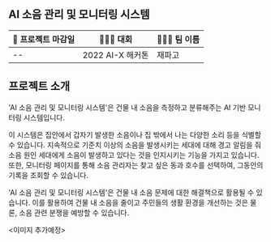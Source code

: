<h2>AI 소음 관리 및 모니터링 시스템</h2>

| 📝 프로젝트 마감일 | 👨🏻‍🏫 대회    | 🙋🏻‍♂️ 팀 이름 |
|-------------|---------------|--------------|
| --  | 2022 AI-X 해커톤 | 재파고  |

<h2>프로젝트 소개</h2>

'AI 소음 관리 및 모니터링 시스템'은 건물 내 소음을 측정하고 분류해주는 AI 기반 모니터링 시스템입니다.

이 시스템은 집안에서 갑자기 발생한 소음이나 집 밖에서 나는 다양한 소리 등을 식별할 수 있습니다.
지속적으로 기준치 이상의 소음을 발생시키는 세대에 대해 경고 알림을 줘 소음 원인 세대에게 소음이 발생하고 있다는 것을 인지시키는 기능을 가지고 있습니다. 또한, 모니터링 페이지를 통해 소음 관리자는 찾고 싶은 동과 호수를 선택하여, 그동안의 기록을 조회할 수 있습니다.

'AI 소음 관리 및 모니터링 시스템'은 건물 내 소음 문제에 대한 해결책으로 활용될 수 있습니다. 이를 활용하여 건물 내 소음을 줄이고 주민들의 생활 환경을 개선하는 것은 물론, 소음 관련 분쟁을 예방할 수 있습니다.

<이미지 추가예정>
